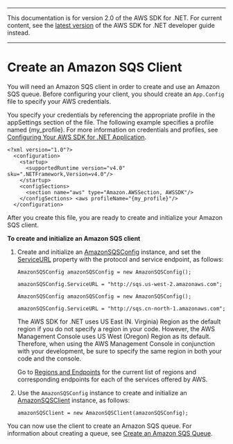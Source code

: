 --------

This documentation is for version 2\.0 of the AWS SDK for \.NET\. For current content, see the [latest version](https://docs.aws.amazon.com/sdk-for-net/latest/developer-guide) of the AWS SDK for \.NET developer guide instead\.

--------

# Create an Amazon SQS Client<a name="InitSQSClient"></a>

You will need an Amazon SQS client in order to create and use an Amazon SQS queue\. Before configuring your client, you should create an `App.Config` file to specify your AWS credentials\.

You specify your credentials by referencing the appropriate profile in the appSettings section of the file\. The following example specifies a profile named \{my\_profile\}\. For more information on credentials and profiles, see [Configuring Your AWS SDK for \.NET Application](net-dg-config.md)\.

```
<?xml version="1.0"?>
  <configuration>
    <startup>
      <supportedRuntime version="v4.0" sku=".NETFramework,Version=v4.0"/>
    </startup>
    <configSections>
      <section name="aws" type="Amazon.AWSSection, AWSSDK"/>
    </configSections> <aws profileName="{my_profile}"/>
  </configuration>
```

After you create this file, you are ready to create and initialize your Amazon SQS client\.

 **To create and initialize an Amazon SQS client** 

1. Create and initialize an [AmazonSQSConfig](https://docs.aws.amazon.com/sdkfornet/latest/apidocs/TSQSSQSConfigNET45.html) instance, and set the [ServiceURL](https://docs.aws.amazon.com/sdkfornet/latest/apidocs/PRuntimeClientConfigServiceURLNET45.html) property with the protocol and service endpoint, as follows:

   ```
   AmazonSQSConfig amazonSQSConfig = new AmazonSQSConfig();
   
   amazonSQSConfig.ServiceURL = "http://sqs.us-west-2.amazonaws.com";
   ```

   ```
   AmazonSQSConfig amazonSQSConfig = new AmazonSQSConfig();
   
   amazonSQSConfig.ServiceURL = "http://sqs.cn-north-1.amazonaws.com";
   ```

   The AWS SDK for \.NET uses US East \(N\. Virginia\) Region as the default region if you do not specify a region in your code\. However, the AWS Management Console uses US West \(Oregon\) Region as its default\. Therefore, when using the AWS Management Console in conjunction with your development, be sure to specify the same region in both your code and the console\.

   Go to [Regions and Endpoints](https://docs.aws.amazon.com/general/latest/gr/rande.html) for the current list of regions and corresponding endpoints for each of the services offered by AWS\.

1. Use the `AmazonSQSConfig` instance to create and initialize an [AmazonSQSClient](https://docs.aws.amazon.com/sdkfornet/latest/apidocs/TSQSSQSNET45.html) instance, as follows:

   ```
   amazonSQSClient = new AmazonSQSClient(amazonSQSConfig);
   ```

You can now use the client to create an Amazon SQS queue\. For information about creating a queue, see [Create an Amazon SQS Queue](CreateQueue.md#create-sqs-queue)\.